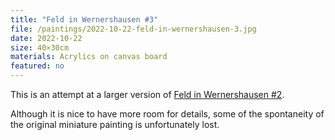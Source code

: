 ```yaml
---
title: "Feld in Wernershausen #3"
file: /paintings/2022-10-22-feld-in-wernershausen-3.jpg
date: 2022-10-22
size: 40×30cm
materials: Acrylics on canvas board
featured: no
---
```


This is an attempt at a larger version of [Feld in Wernershausen #2](/paintings/2022-08-16-feld-in-wernershausen-2/).

Although it is nice to have more room for details, some of the spontaneity of the original miniature painting is unfortunately lost.